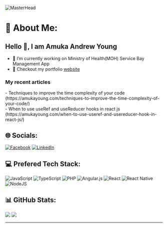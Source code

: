 ![MasterHead](https://amukayoung.com/wp-content/uploads/2023/04/amukaandrewyoung-e1681314083521.jpg)
# 💫 About Me:
<h2> Hello 👋, I am Amuka Andrew Young </h2>

- 🔭 I’m currently working on Ministry of Health(MOH) Service Bay Management App
- 🔭 Checkout my portfolio [website](http://amukayoung.com/)
<h3>My recent articles</h3>
- Techniques to improve the time complexity of your code (https://amukayoung.com/techniques-to-improve-the-time-complexity-of-your-code/)<br>
- When to use useRef and useReducer hooks in react js (https://amukayoung.com/when-to-use-useref-and-usereducer-hook-in-react-js/)



## 🌐 Socials:
[![Facebook](https://img.shields.io/badge/Facebook-%231877F2.svg?logo=Facebook&logoColor=white)](https://facebook.com/https://www.facebook.com/amuka.young) [![LinkedIn](https://img.shields.io/badge/LinkedIn-%230077B5.svg?logo=linkedin&logoColor=white)](https://linkedin.com/in/https://www.linkedin.com/in/andrewamuka/) 

## 💻 Prefered Tech Stack:
![JavaScript](https://img.shields.io/badge/javascript-%23323330.svg?style=for-the-badge&logo=javascript&logoColor=%23F7DF1E) ![TypeScript](https://img.shields.io/badge/typescript-%23007ACC.svg?style=for-the-badge&logo=typescript&logoColor=white) ![PHP](https://img.shields.io/badge/php-%23777BB4.svg?style=for-the-badge&logo=php&logoColor=white) ![Angular.js](https://img.shields.io/badge/angular.js-%23E23237.svg?style=for-the-badge&logo=angularjs&logoColor=white) ![React](https://img.shields.io/badge/react-%2320232a.svg?style=for-the-badge&logo=react&logoColor=%2361DAFB) ![React Native](https://img.shields.io/badge/react_native-%2320232a.svg?style=for-the-badge&logo=react&logoColor=%2361DAFB) ![NodeJS](https://img.shields.io/badge/node.js-6DA55F?style=for-the-badge&logo=node.js&logoColor=white)
## 📊 GitHub Stats:
![](https://github-readme-stats.vercel.app/api?username=Amukayoung&theme=dark&hide_border=false&include_all_commits=true&count_private=true)
![](https://github-readme-streak-stats.herokuapp.com/?user=Amukayoung&theme=dark&hide_border=false)<br/>

---

